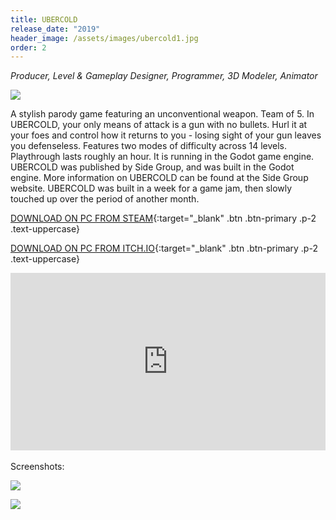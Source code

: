 ```yaml
---
title: UBERCOLD
release_date: "2019"
header_image: /assets/images/ubercold1.jpg
order: 2
---
```

*Producer, Level & Gameplay Designer, Programmer, 3D Modeler, Animator*
<br>

![](/assets/images/ubercold4.jpg)

A stylish parody game featuring an unconventional weapon. Team of 5. In UBERCOLD, your only means of attack is a gun with no bullets. Hurl it at your foes and control how it returns to you - losing sight of your gun leaves you defenseless. Features two modes of difficulty across 14 levels. Playthrough lasts roughly an hour. It is running in the Godot game engine. UBERCOLD was published by Side Group, and was built in the Godot engine. More information on UBERCOLD can be found at the Side Group website. UBERCOLD was built in a week for a game jam, then slowly touched up over the period of another month.

[DOWNLOAD ON PC FROM STEAM](https://store.steampowered.com/app/980160/UBERCOLD/){:target="_blank" .btn .btn-primary .p-2 .text-uppercase}

[DOWNLOAD ON PC FROM ITCH.IO](https://side-group.itch.io/ubercold){:target="_blank" .btn .btn-primary .p-2 .text-uppercase}

<style>.embed-container { position: relative; padding-bottom: 56.25%; height: 0; overflow: hidden; max-width: 100%; } .embed-container iframe, .embed-container object, .embed-container embed { position: absolute; top: 0; left: 0; width: 100%; height: 100%; }</style><div class='embed-container'><iframe src='https://player.vimeo.com/video/296369486' frameborder='0' webkitAllowFullScreen mozallowfullscreen allowFullScreen></iframe></div>

<br>
Screenshots:

![](/assets/images/ubercold3.jpg)

![](/assets/images/ubercold2.jpg)
